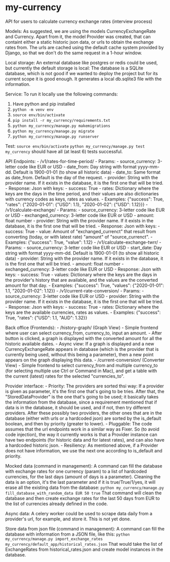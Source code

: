 # my-currency

API for users to calculate currency exchange rates (interview process)

Models: As suggested, we are using the models CurrencyExchangeRate and Currency. Apart from it, the model Provider was created, that can containt either a static historic json data, or urls to obtain the exchange rates from. The urls are cached using the default cache system provided by Django, so that we don't do the same request in a 1-hour window.

Local storage: An external database like postgres or redis could be used, but currently the default storage is local: The database is a SQLite database, which is not good if we wanted to deploy the project but for its current scope it is good enough. It generates a local db.sqlite3 file with the information.

Service: To run it locally use the following commands:

1. Have python and pip installed
2. `python -m venv env`
3. `source env/bin/activate`
4. `pip install -r my_currency/requirements.txt`
5. `python my_currency/manage.py makemigrations`
6. `python my_currency/manage.py migrate`
7. `python my_currency/manage.py runserver`

Test:
`source env/bin/activate`
`python my_currency/manage.py test my_currency`
should have all (at least 6) tests successful.

API Endpoints:
    - /v1/rates-for-time-period/
        - Params: 
            - source_currency: 3-letter code like EUR or USD
            - date_from: Day string with format yyyy-mm-dd. Default is 1900-01-01 (to show all historic data)
            - date_to: Same format as date_from. Default is the day of the request.
            - provider: String with the provider name. If it exists in the database, it is the first one that will be tried.
        - Response: Json with keys:
            - success: True
            - rates: Dictionary where the keys are the days in the time period, and their values are also dictionaries with currency codes as keys, rates as values.
            - Examples: {"success": True, "rates": {"2020-01-01": {"USD": 1.1}, "2020-01-02": {"USD": 1.12}}}
    - /v1/calculate-exchange/
        - Params: 
            - source_currency: 3-letter code like EUR or USD
            - exchanged_currency: 3-letter code like EUR or USD
            - amount: float number
            - provider: String with the provider name. If it exists in the database, it is the first one that will be tried.
        - Response: Json with keys:
            - success: True
            - value: Amount of "exchanged_currenct" that result from converting (today, or with latest rate) "amount" of "source_currenct".
            - Examples: {"success": True, "value": 1.12}
    - /v1/calculate-exchange-twrr/
        - Params: 
            - source_currency: 3-letter code like EUR or USD
            - start_date: Day string with format yyyy-mm-dd. Default is 1900-01-01 (to show all historic data)
            - provider: String with the provider name. If it exists in the database, it is the first one that will be tried.
            - amount: float number
            - exchanged_currency: 3-letter code like EUR or USD
        - Response: Json with keys:
            - success: True
            - values: Dictionary where the keys are the days in the provider's history that are available, and the values are the converted amount for that day.
            - Examples: {"success": True, "values": {"2020-01-01": 1.1, "2020-01-02": 1.12}}
    - /v1/current-rate-conversion/
        - Params: 
            - source_currency: 3-letter code like EUR or USD
            - provider: String with the provider name. If it exists in the database, it is the first one that will be tried.
        - Response: Json with keys:
            - success: True
            - rates: Dictionary where the keys are the available currencies, rates as values.
            - Examples: {"success": True, "rates": {"USD": 1.1, "AUD": 1.32}}

Back office (Frontends):
    - /history-graph/ (Graph View)
        - Simple frontend where user can select currency_from, currency_to, input an amount.
        - After button is clicked, a graph is displayed with the converted amount for all the historic available dates.
        - Async view: If a graph is displayed and a new CurrencyExchangeRate appears in database (which is the provider that is currently being used, without this being a parameter), then a new point appears on the graph displaying this data.
    - /current-conversion/ (Converter View)
        - Simple frontend to select currency_from and multiple currency_to (for selecting multiple use Ctrl or Command in Mac), and get a table with the current (latest) rates for the selected "currencies_to".

Provider interface:
    - Priority: The providers are sorted thsi way: If a provider is given as parameter, it's the first one that's going to be tries. After that, the "StoredDataProvider" is the one that's going to be used; it basically takes the information from the database, since a requirement mentioned that if data is in the database, it should be used, and if not, then try different providers. After these possibly two providers, the other ones that are in the database (either with urls or a hardcoded json) are sorted by the is_default boolean, and then by priority (greater to lower).
    - Pluggable: The code assumes that the url endpoints work in a similar way as Fixer. So (to avoid code injection), the way it currently works is that a Provider instance can have two endpoints (for historic data and for latest rates), and can also have a hardcoded historic json.
    - Resiliency: As mentioned above, if a Provider does not have information, we use the next one according to is_default and priority.

Mocked data (command in management): A command can fill the database with exchange rates for one currency (param) to a list of hardcoded currencies, for the last days (amount of days is a parameter). Cleaning the data is an option, it's the last parameter and if it is true/True/1/yes, it will erase all the existing data from the database:
`python my_currency/manage.py fill_database_with_random_data EUR 50 true`
That command will clean the database and then create exchange rates for the last 50 days from EUR to the list of currencies already defined in the code.

Async data: A celery worker could be used to scrape data daily from a provider's url, for example, and store it. This is not yet done.

Store data from json file (command in management): A command can fill the database with information from a JSON file, like this:
`python my_currency/manage.py import_exchange_rates my_currency/default_app/historical_rates.json`
That would take the list of ExchangeRates from historical_rates.json and create model instances in the database.